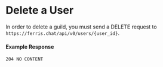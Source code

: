 # Delete a User

In order to delete a guild, you must send a DELETE request to `https://ferris.chat/api/v0/users/{user_id}`.

#### Example Response

```
204 NO CONTENT
```